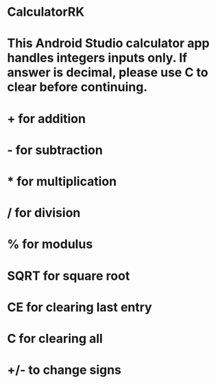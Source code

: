 # CalculatorRK
# This Android Studio calculator app handles integers inputs only. If answer is decimal, please use C to clear before continuing. 
# + for addition
# - for subtraction
# * for multiplication
# / for division
# % for modulus
# SQRT for square root
# CE for clearing last entry
# C for clearing all
# +/- to change signs 
